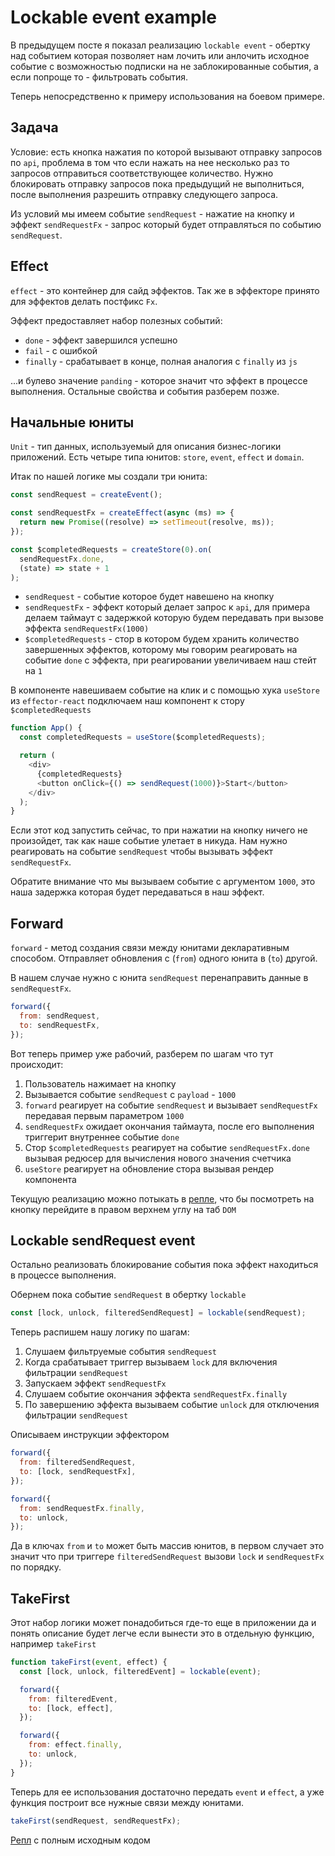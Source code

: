 # Lockable event example

В предыдущем посте я показал реализацию `lockable event` - обертку над событием которая позволяет нам лочить или анлочить исходное событие с возможностью подписки на не заблокированные события, а если попроще то - фильтровать события.

Теперь непосредственно к примеру использования на боевом примере.

## Задача

Условие: есть кнопка нажатия по которой вызывают отправку запросов по `api`, проблема в том что если нажать на нее несколько раз то запросов отправиться соответствующее количество. Нужно блокировать отправку запросов пока предыдущий не выполниться, после выполнения разрешить отправку следующего запроса.

Из условий мы имеем событие `sendRequest` - нажатие на кнопку и эффект `sendRequestFx` - запрос который будет отправляться по событию `sendRequest`.

## Effect

`effect` - это контейнер для сайд эффектов. Так же в эффекторе принято для эффектов делать постфикс `Fx`.

Эффект предоставляет набор полезных событий:

- `done` - эффект завершился успешно
- `fail` - с ошибкой
- `finally` - срабатывает в конце, полная аналогия с `finally` из `js`

...и булево значение `panding` - которое значит что эффект в процессе выполнения. Остальные свойства и события разберем позже.

## Начальные юниты

`Unit` - тип данных, используемый для описания бизнес-логики приложений. Есть четыре типа юнитов: `store`, `event`, `effect` и `domain`.

Итак по нашей логике мы создали три юнита:

```js
const sendRequest = createEvent();

const sendRequestFx = createEffect(async (ms) => {
  return new Promise((resolve) => setTimeout(resolve, ms));
});

const $completedRequests = createStore(0).on(
  sendRequestFx.done,
  (state) => state + 1
);
```

- `sendRequest` - событие которое будет навешено на кнопку
- `sendRequestFx` - эффект который делает запрос к `api`, для примера делаем таймаут с задержкой которую будем передавать при вызове эффекта `sendRequestFx(1000)`
- `$completedRequests` - стор в котором будем хранить количество завершенных эффектов, которому мы говорим реагировать на событие `done` с эффекта, при реагировании увеличиваем наш стейт на `1`

В компоненте навешиваем событие на клик и с помощью хука `useStore` из `effector-react` подключаем наш компонент к стору `$completedRequests`

```js
function App() {
  const completedRequests = useStore($completedRequests);

  return (
    <div>
      {completedRequests}
      <button onClick={() => sendRequest(1000)}>Start</button>
    </div>
  );
}
```

Если этот код запустить сейчас, то при нажатии на кнопку ничего не произойдет, так как наше событие улетает в никуда. Нам нужно реагировать на событие `sendRequest` чтобы вызывать эффект `sendRequestFx`.

Обратите внимание что мы вызываем событие с аргументом `1000`, это наша задержка которая будет передаваться в наш эффект.

## Forward

`forward` - метод создания связи между юнитами декларативным способом. Отправляет обновления с (`from`) одного юнита в (`to`) другой.

В нашем случае нужно с юнита `sendRequest` перенаправить данные в `sendRequestFx`.

```js
forward({
  from: sendRequest,
  to: sendRequestFx,
});
```

Вот теперь пример уже рабочий, разберем по шагам что тут происходит:

1. Пользователь нажимает на кнопку
2. Вызывается событие `sendRequest` с `payload` - `1000`
3. `forward` реагирует на событие `sendRequest` и вызывает `sendRequestFx` передавая первым параметром `1000`
4. `sendRequestFx` ожидает окончания таймаута, после его выполнения триггерит внутреннее событие `done`
5. Стор `$completedRequests` реагирует на событие `sendRequestFx.done` вызывая редюсер для вычисления нового значения счетчика
6. `useStore` реагирует на обновление стора вызывая рендер компонента

Текущую реализацию можно потыкать в [репле](https://share.effector.dev/DDDO0NHB), что бы посмотреть на кнопку перейдите в правом верхнем углу на таб `DOM`

## Lockable sendRequest event

Остально реализовать блокирование события пока эффект находиться в процессе выполнения.

Обернем пока событие `sendRequest` в обертку `lockable`

```js
const [lock, unlock, filteredSendRequest] = lockable(sendRequest);
```

Теперь распишем нашу логику по шагам:

1. Слушаем фильтруемые события `sendRequest`
2. Когда срабатывает триггер вызываем `lock` для включения фильтрации `sendRequest`
3. Запускаем эффект `sendRequestFx`
4. Слушаем событие окончания эффекта `sendRequestFx.finally`
5. По завершению эффекта вызываем событие `unlock` для отключения фильтрации `sendRequest`

Описываем инструкции эффектором

```js
forward({
  from: filteredSendRequest,
  to: [lock, sendRequestFx],
});

forward({
  from: sendRequestFx.finally,
  to: unlock,
});
```

Да в ключах `from` и `to` может быть массив юнитов, в первом случает это значит что при триггере `filteredSendRequest` вызови `lock` и `sendRequestFx` по порядку.

## TakeFirst

Этот набор логики может понадобиться где-то еще в приложении да и понять описание будет легче если вынести это в отдельную функцию, например `takeFirst`

```js
function takeFirst(event, effect) {
  const [lock, unlock, filteredEvent] = lockable(event);

  forward({
    from: filteredEvent,
    to: [lock, effect],
  });

  forward({
    from: effect.finally,
    to: unlock,
  });
}
```

Теперь для ее использования достаточно передать `event` и `effect`, а уже функция построит все нужные связи между юнитами.

```js
takeFirst(sendRequest, sendRequestFx);
```

[Репл](https://share.effector.dev/FsQCBdVP) c полным исходным кодом

